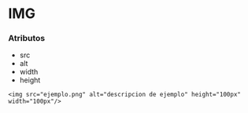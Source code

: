# IMG
### Atributos
- src
- alt
- width
- height
~~~
<img src="ejemplo.png" alt="descripcion de ejemplo" height="100px" width="100px"/>
~~~